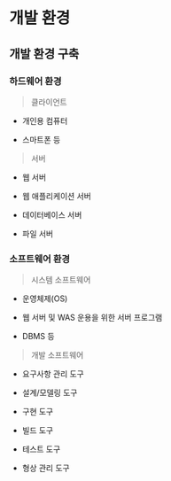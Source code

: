 # 개발 환경

## 개발 환경 구축

### 하드웨어 환경

> 클라이언트

- 개인용 컴퓨터

- 스마트폰 등

> 서버

- 웹 서버

- 웹 애플리케이션 서버

- 데이터베이스 서버

- 파일 서버


### 소프트웨어 환경

> 시스템 소프트웨어

- 운영체제(OS)

- 웹 서버 및 WAS 운용을 위한 서버 프로그램

- DBMS 등

> 개발 소프트웨어

- 요구사항 관리 도구

- 설계/모델링 도구

- 구현 도구

- 빌드 도구

- 테스트 도구

- 형상 관리 도구
